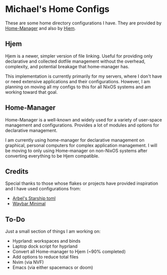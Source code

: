 # Michael's Home Configs

These are some home directory configurations I have. They are provided by [Home-Manager](https://github.com/nix-community/home-manager) and also by [Hjem](https://github.com/feel-co/hjem).

## Hjem

Hjem is a newer, simpler version of file linking. Useful for providing only declarative and collected dotfile management without the overhead, complexity, and potential breakage that home-manager has.

This implementation is currently primarily for my servers, where I don't have or need extensive applications and their configurations. However, I am planning on moving all my configs to this for all NixOS systems and am working toward that goal.

## Home-Manager

Home-Manager is a well-known and widely used for a variety of user-space management and configurations. Provides a lot of modules and options for declarative management.

I am currently using home-manager for declarative management on graphical, personal computers for complex application management. I will be moving to only using Home-manager on non-NixOS systems after converting everything to be Hjem compatible.

## Credits

Special thanks to those whose flakes or projects have provided inspiration and I have used configurations from:

- [Arbel's Starship toml](https://forgejo.spacetime.technology/arbel/nixos)
- [Waybar Minimal](https://github.com/ashish-kus/waybar-minimal/tree/main)

## To-Do

Just a small section of things I am working on:

- Hyprland: workspaces and binds
- Laptop dock script for hyprland
- Convert all Home-manager to Hjem (~90% completed)
- Add options to reduce total files
- Nvim (via NVF)
- Emacs (via either spacemacs or doom)
